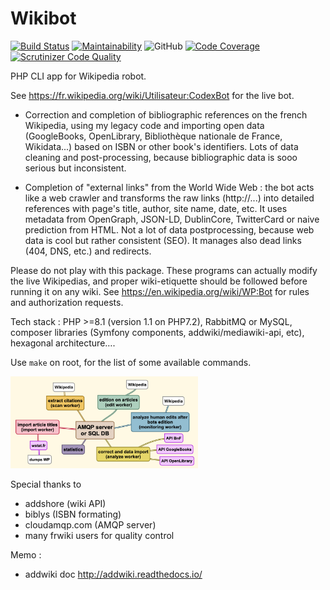 # Wikibot

[![Build Status](https://scrutinizer-ci.com/g/Dispositif/Wikibot/badges/build.png?b=master)](https://scrutinizer-ci.com/g/Dispositif/Wikibot/build-status/master)
[![Maintainability](https://api.codeclimate.com/v1/badges/b7a0aa7a832ddf24adb0/maintainability)](https://codeclimate.com/repos/5d73cea4465eac01630065a7/maintainability)
![GitHub](https://img.shields.io/github/license/Dispositif/Wikibot)
[![Code Coverage](https://scrutinizer-ci.com/g/Dispositif/Wikibot/badges/coverage.png?b=master)](https://scrutinizer-ci.com/g/Dispositif/Wikibot/?branch=master)
[![Scrutinizer Code Quality](https://scrutinizer-ci.com/g/Dispositif/Wikibot/badges/quality-score.png?b=master)](https://scrutinizer-ci.com/g/Dispositif/Wikibot/?branch=master)


PHP CLI app for Wikipedia robot. 

See https://fr.wikipedia.org/wiki/Utilisateur:CodexBot for the live bot.

- Correction and completion of bibliographic references on the french Wikipedia, using my legacy code
 and importing open data (GoogleBooks, OpenLibrary, Bibliothèque nationale de France, Wikidata...) based on ISBN or 
other book's identifiers.
Lots of data cleaning and post-processing, because bibliographic data is sooo serious but inconsistent.

- Completion of "external links" from the World Wide Web : the bot acts like a web crawler and transforms the 
raw links (http://...) into detailed references with page's title, author, site name, date, etc. It uses metadata from 
OpenGraph, JSON-LD, DublinCore, TwitterCard or naive prediction from HTML. Not a lot of data postprocessing, because web
data is cool but rather consistent (SEO). It manages also dead links (404, DNS, etc.) and redirects.

Please do not play with this package. These programs can actually modify the live Wikipedias, and proper
wiki-etiquette should be followed before running it on any wiki. See https://en.wikipedia.org/wiki/WP:Bot for rules and
authorization requests.
 
Tech stack : PHP >=8.1 (version 1.1 on PHP7.2), RabbitMQ or MySQL, composer libraries (Symfony components, addwiki/mediawiki-api, etc), 
hexagonal architecture….

Use ``make`` on root, for the list of some available commands.

<img src="https://raw.githubusercontent.com/Dispositif/Wikibot/master/docs/workers.png" alt="schemas of workers" style="max-width:300px;" />

Special thanks to
* addshore (wiki API)
* biblys (ISBN formating)
* cloudamqp.com (AMQP server)
* many frwiki users for quality control

Memo :
 * addwiki doc http://addwiki.readthedocs.io/
